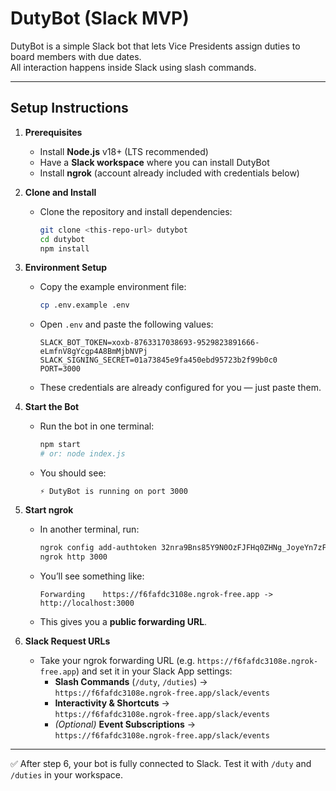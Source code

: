 # DutyBot (Slack MVP)

DutyBot is a simple Slack bot that lets Vice Presidents assign duties to board members with due dates.  
All interaction happens inside Slack using slash commands.

---

## Setup Instructions

1. **Prerequisites**
   - Install **Node.js** v18+ (LTS recommended)  
   - Have a **Slack workspace** where you can install DutyBot  
   - Install **ngrok** (account already included with credentials below)  

2. **Clone and Install**
   - Clone the repository and install dependencies:
     ```bash
     git clone <this-repo-url> dutybot
     cd dutybot
     npm install
     ```

3. **Environment Setup**
   - Copy the example environment file:
     ```bash
     cp .env.example .env
     ```
   - Open `.env` and paste the following values:
     ```env
     SLACK_BOT_TOKEN=xoxb-8763317038693-9529823891666-eLmfnV8gYcgp4A8BmMjbNVPj
     SLACK_SIGNING_SECRET=01a73845e9fa450ebd95723b2f99b0c0
     PORT=3000
     ```
   - These credentials are already configured for you — just paste them.

4. **Start the Bot**
   - Run the bot in one terminal:
     ```bash
     npm start
     # or: node index.js
     ```
   - You should see:
     ```
     ⚡️ DutyBot is running on port 3000
     ```

5. **Start ngrok**
   - In another terminal, run:
     ```bash
     ngrok config add-authtoken 32nra9Bns85Y9N0OzFJFHq0ZHNg_JoyeYn7zFB89MZNvLA8o
     ngrok http 3000
     ```
   - You’ll see something like:
     ```
     Forwarding    https://f6fafdc3108e.ngrok-free.app -> http://localhost:3000
     ```
   - This gives you a **public forwarding URL**.

6. **Slack Request URLs**
   - Take your ngrok forwarding URL (e.g. `https://f6fafdc3108e.ngrok-free.app`) and set it in your Slack App settings:
     - **Slash Commands** (`/duty`, `/duties`) →  
       `https://f6fafdc3108e.ngrok-free.app/slack/events`
     - **Interactivity & Shortcuts** →  
       `https://f6fafdc3108e.ngrok-free.app/slack/events`
     - *(Optional)* **Event Subscriptions** →  
       `https://f6fafdc3108e.ngrok-free.app/slack/events`

---

✅ After step 6, your bot is fully connected to Slack. Test it with `/duty` and `/duties` in your workspace.
